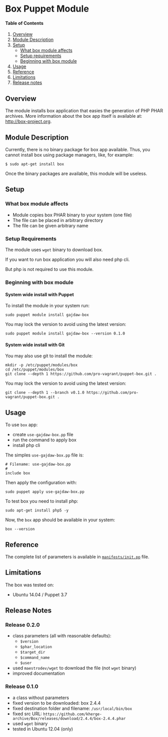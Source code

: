 # Box Puppet Module

#### Table of Contents

1. [Overview](#overview)
2. [Module Description](#module-description)
3. [Setup](#setup)
    * [What box module affects](#what-box-module-affects)
    * [Setup requirements](#setup-requirements)
    * [Beginning with box module](#beginning-with-box-module)
4. [Usage](#usage)
5. [Reference](#reference)
5. [Limitations](#limitations)
6. [Release notes](#release-notes)

## Overview

The module installs box application that easies the generation of PHP PHAR archives.
More information about the box app itself is available at:
http://box-project.org.

## Module Description

Currently, there is no binary package for box app available.
Thus, you cannot install box using package managers, like, for example:

    $ sudo apt-get install box

Once the binary packages are available, this module will be useless.

## Setup

### What box module affects

* Module copies box PHAR binary to your system (one file)
* The file can be placed in arbitrary directory
* The file can be given arbitrary name

### Setup Requirements

The module uses `wget` binary to download box.

If you want to run box application you will also need php cli.

But php is not required to use this module.

### Beginning with box module

#### System wide install with Puppet

To install the module in your system run:

    sudo puppet module install gajdaw-box

You may lock the version to avoid using the latest version:

    sudo puppet module install gajdaw-box --version 0.1.0

#### System wide install with Git

You may also use git to install the module:

    mkdir -p /etc/puppet/modules/box
    cd /etc/puppet/modules/box
    git clone --depth 1 https://github.com/pro-vagrant/puppet-box.git .

You may lock the version to avoid using the latest version:

    git clone --depth 1 --branch v0.1.0 https://github.com/pro-vagrant/puppet-box.git .

## Usage

To use `box` app:

* create `use-gajdaw-box.pp` file
* run the command to apply box
* install php cli

The simples `use-gajdaw-box.pp` file is:

    # Filename: use-gajdaw-box.pp
    #
    include box

Then apply the configuration with:

    sudo puppet apply use-gajdaw-box.pp

To test box you need to install php:

    sudo apt-get install php5 -y

Now, the `box` app should be available in your system:

    box --version

## Reference

The complete list of parameters is available in [`manifests/init.pp`](manifests/init.pp) file.

## Limitations

The box was tested on:

* Ubuntu 14.04 / Puppet 3.7

## Release Notes

### Release 0.2.0

* class parameters (all with reasonable defaults):
  -  `$version`
  -  `$phar_location`
  -  `$target_dir`
  -  `$command_name`
  -  `$user`
* used `maestrodev/wget` to download the file (not `wget` binary)
* improved documentation

### Release 0.1.0

* a class without parameters
* fixed version to be downloaded: box 2.4.4
* fixed destination folder and filename: `/usr/local/bin/box`
* fixed src URL: `https://github.com/kherge-archive/Box/releases/download/2.4.4/box-2.4.4.phar`
* used `wget` binary
* tested in Ubuntu 12.04 (only)
